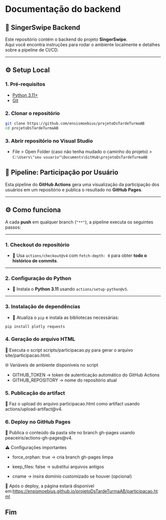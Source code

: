 # Documentação do backend

## 🚀 SingerSwipe Backend

Este repositório contém o backend do projeto **SingerSwipe**.  
Aqui você encontra instruções para rodar o ambiente localmente e detalhes sobre a pipeline de CI/CD.

---

## ⚙️ Setup Local

### 1. Pré-requisitos

- [Python 3.11+](https://www.python.org/)
- [Git](https://git-scm.com/)

### 2. Clonar o repositório

```bash
git clone https://github.com/ensismoebius/projetoDsTardeTurmaAB
cd projetoDsTardeTurmaAB 
```

### 3. Abrir repositório no Visual Studio

- File > Open Folder (caso não tenha mudado o caminho do projeto) >
 `C:\Users\"seu usuario"\Documents\GitHub\projetoDsTardeTurmaAB`

## 🚀 Pipeline: Participação por Usuário

Esta pipeline do **GitHub Actions** gera uma visualização da participação dos usuários em um repositório e publica o resultado no **GitHub Pages**.

---

## ⚙️ Como funciona

A cada **push** em qualquer branch (`"**"`), a pipeline executa os seguintes passos:

---

### 1. Checkout do repositório

- 🔹 Usa `actions/checkout@v4` com `fetch-depth: 0` para obter **todo o histórico de commits**.

---

### 2. Configuração do Python

- 🔹 Instala o **Python 3.11** usando `actions/setup-python@v5`.

---

### 3. Instalação de dependências

- 🔹 Atualiza o `pip` e instala as bibliotecas necessárias:

```bash
pip install plotly requests
```

### 4. Geração do arquivo HTML

🔹 Executa o script scripts/participacao.py para gerar o arquivo site/participacao.html.

🌐 Variáveis de ambiente disponíveis no script

- GITHUB_TOKEN → token de autenticação automático do GitHub Actions
- GITHUB_REPOSITORY → nome do repositório atual

### 5. Publicação do artifact

🔹 Faz o upload do arquivo participacao.html como artifact usando actions/upload-artifact@v4.

### 6.  Deploy no GitHub Pages

🔹 Publica o conteúdo da pasta site no branch gh-pages usando peaceiris/actions-gh-pages@v4.

⚠️ Configurações importantes

- force_orphan: true → cria branch gh-pages limpa

- keep_files: false → substitui arquivos antigos

- cname → insira domínio customizado se houver (opcional)

🔹 Após o deploy, a página estará disponível em:<https://ensismoebius.github.io/projetoDsTardeTurmaAB/participacao.html>

## Fim
